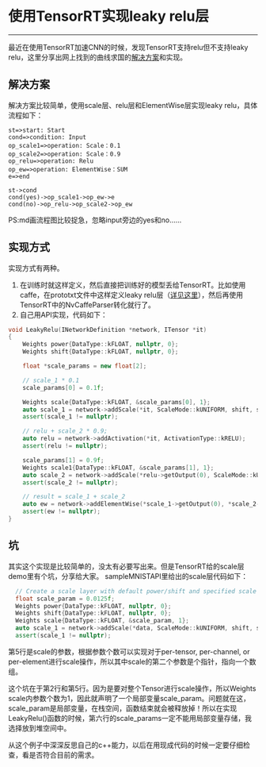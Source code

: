 # 使用TensorRT实现leaky relu层

------

最近在使用TensorRT加速CNN的时候，发现TensorRT支持relu但不支持leaky relu，这里分享出网上找到的曲线求国的[解决方案][1]和实现。
## 解决方案
解决方案比较简单，使用scale层、relu层和ElementWise层实现leaky relu，具体流程如下：
```flow
st=>start: Start
cond=>condition: Input
op_scale1=>operation: Scale：0.1
op_scale2=>operation: Scale：0.9
op_relu=>operation: Relu
op_ew=>operation: ElementWise：SUM
e=>end

st->cond
cond(yes)->op_scale1->op_ew->e
cond(no)->op_relu->op_scale2->op_ew
```

PS:md画流程图比较捉急，忽略input旁边的yes和no……

## 实现方式
实现方式有两种。

 1. 在训练时就这样定义，然后直接把训练好的模型丢给TensorRT。比如使用caffe，在prototxt文件中这样定义leaky relu层（[详见这里][2]），然后再使用TensorRT中的NvCaffeParser转化就行了。
 2. 自己用API实现，代码如下：
``` c++
void LeakyRelu(INetworkDefinition *network, ITensor *it)
{
    Weights power{DataType::kFLOAT, nullptr, 0};
    Weights shift{DataType::kFLOAT, nullptr, 0};

    float *scale_params = new float[2];

    // scale_1 * 0.1
    scale_params[0] = 0.1f;

    Weights scale{DataType::kFLOAT, &scale_params[0], 1};
    auto scale_1 = network->addScale(*it, ScaleMode::kUNIFORM, shift, scale, power);
    assert(scale_1 != nullptr);

    // relu + scale_2 * 0.9;
    auto relu = network->addActivation(*it, ActivationType::kRELU);
    assert(relu != nullptr);

    scale_params[1] = 0.9f;
    Weights scale1{DataType::kFLOAT, &scale_params[1], 1};
    auto scale_2 = network->addScale(*relu->getOutput(0), ScaleMode::kUNIFORM, shift, scale1, power);
    assert(scale_2 != nullptr);

    // result = scale_1 + scale_2
    auto ew = network->addElementWise(*scale_1->getOutput(0), *scale_2->getOutput(0), ElementWiseOperation::kSUM);
    assert(ew != nullptr);
}
```
## 坑
其实这个实现是比较简单的，没太有必要写出来。但是TensorRT给的scale层demo里有个坑，分享给大家。
sampleMNISTAPI里给出的scale层代码如下：
```c++
  // Create a scale layer with default power/shift and specified scale parameter.
  float scale_param = 0.0125f;
  Weights power{DataType::kFLOAT, nullptr, 0};
  Weights shift{DataType::kFLOAT, nullptr, 0};
  Weights scale{DataType::kFLOAT, &scale_param, 1};
  auto scale_1 = network->addScale(*data, ScaleMode::kUNIFORM, shift, scale, power);
  assert(scale_1 != nullptr);
```
第5行是scale的参数，根据参数个数可以实现对于per-tensor, per-channel, or per-element进行scale操作，所以其中scale的第二个参数是个指针，指向一个数组。

这个坑在于第2行和第5行。因为是要对整个Tensor进行scale操作，所以Weights scale内参数个数为1，因此就声明了一个局部变量scale_param。问题就在这，scale_param是局部变量，在栈空间，函数结束就会被释放掉！所以在实现LeakyRelu()函数的时候，第六行的scale_params一定不能用局部变量存储，我选择放到堆空间中。

从这个例子中深深反思自己的c++能力，以后在用现成代码的时候一定要仔细检查，看是否符合目前的需求。


  [1]: https://github.com/TLESORT/YOLO-TensorRT-GIE-
  [2]: https://devtalk.nvidia.com/default/topic/990426/jetson-tx1/tensorrt-yolo-inference-error/post/5087820/